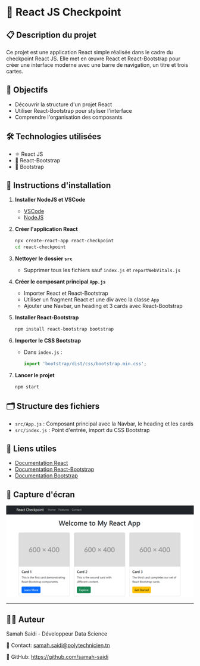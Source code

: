 # 🚀 React JS Checkpoint

## 📋 Description du projet
Ce projet est une application React simple réalisée dans le cadre du checkpoint React JS. Elle met en œuvre React et React-Bootstrap pour créer une interface moderne avec une barre de navigation, un titre et trois cartes.

## 🎯 Objectifs
- Découvrir la structure d'un projet React
- Utiliser React-Bootstrap pour styliser l'interface
- Comprendre l'organisation des composants

## 🛠️ Technologies utilisées
- ⚛️ React JS
- 🎨 React-Bootstrap
- 💎 Bootstrap

## 📝 Instructions d'installation

1. **Installer NodeJS et VSCode**
   - [VSCode](https://code.visualstudio.com/)
   - [NodeJS](https://nodejs.org/en)

2. **Créer l'application React**
   ```bash
   npx create-react-app react-checkpoint
   cd react-checkpoint
   ```

3. **Nettoyer le dossier `src`**
   - Supprimer tous les fichiers sauf `index.js` et `reportWebVitals.js`

4. **Créer le composant principal `App.js`**
   - Importer React et React-Bootstrap
   - Utiliser un fragment React et une div avec la classe `App`
   - Ajouter une Navbar, un heading et 3 cards avec React-Bootstrap

5. **Installer React-Bootstrap**
   ```bash
   npm install react-bootstrap bootstrap
   ```

6. **Importer le CSS Bootstrap**
   - Dans `index.js` :
     ```js
     import 'bootstrap/dist/css/bootstrap.min.css';
     ```

7. **Lancer le projet**
   ```bash
   npm start
   ```


## 🗂️ Structure des fichiers
- `src/App.js` : Composant principal avec la Navbar, le heading et les cards
- `src/index.js` : Point d'entrée, import du CSS Bootstrap

## 🔗 Liens utiles
- [Documentation React](https://react.dev/)
- [Documentation React-Bootstrap](https://react-bootstrap.github.io/)
- [Documentation Bootstrap](https://getbootstrap.com/)

## 📸 Capture d'écran
![Aperçu de l'application](assets/images/result.png)

---

## 👩‍💻 Auteur

Samah Saidi - Développeur Data Science

📧 Contact: samah.saidi@polytechnicien.tn

🔗 GitHub: https://github.com/samah-saidi
